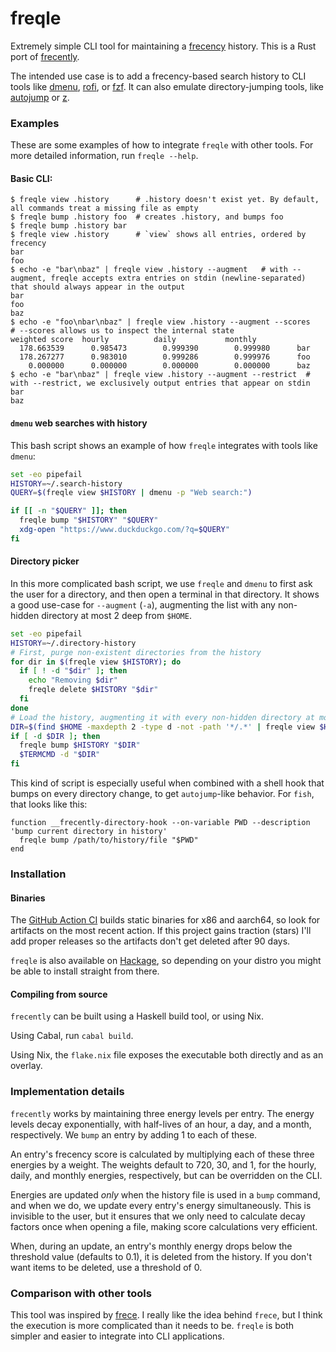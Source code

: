 # freqle

Extremely simple CLI tool for maintaining a [frecency](https://en.wikipedia.org/wiki/Frecency) history.
This is a Rust port of [frecently](https://github.com/jonascarpay/frecently).

The intended use case is to add a frecency-based search history to CLI tools like [dmenu](https://tools.suckless.org/dmenu/), [rofi](https://github.com/davatorium/rofi), or [fzf](https://github.com/junegunn/fzf).
It can also emulate directory-jumping tools, like [autojump](https://github.com/wting/autojump) or [z](https://github.com/rupa/z).


### Examples

These are some examples of how to integrate `freqle` with other tools.
For more detailed information, run `freqle --help`.

#### Basic CLI:

```console
$ freqle view .history      # .history doesn't exist yet. By default, all commands treat a missing file as empty
$ freqle bump .history foo  # creates .history, and bumps foo
$ freqle bump .history bar
$ freqle view .history      # `view` shows all entries, ordered by frecency
bar
foo
$ echo -e "bar\nbaz" | freqle view .history --augment   # with --augment, freqle accepts extra entries on stdin (newline-separated) that should always appear in the output
bar
foo
baz
$ echo -e "foo\nbar\nbaz" | freqle view .history --augment --scores   # --scores allows us to inspect the internal state
weighted score  hourly          daily           monthly
  178.663539      0.985473        0.999390        0.999980      bar
  178.267277      0.983010        0.999286        0.999976      foo
    0.000000      0.000000        0.000000        0.000000      baz
$ echo -e "bar\nbaz" | freqle view .history --augment --restrict  # with --restrict, we exclusively output entries that appear on stdin
bar
baz
```

#### `dmenu` web searches with history

This bash script shows an example of how `freqle` integrates with tools like `dmenu`:

```bash
set -eo pipefail
HISTORY=~/.search-history
QUERY=$(freqle view $HISTORY | dmenu -p "Web search:")

if [[ -n "$QUERY" ]]; then
  freqle bump "$HISTORY" "$QUERY"
  xdg-open "https://www.duckduckgo.com/?q=$QUERY"
fi
```

#### Directory picker

In this more complicated bash script, we use `freqle` and `dmenu` to first ask the user for a directory, and then open a terminal in that directory.
It shows a good use-case for `--augment` (`-a`), augmenting the list with any non-hidden directory at most 2 deep from `$HOME`.

```bash
set -eo pipefail
HISTORY=~/.directory-history
# First, purge non-existent directories from the history
for dir in $(freqle view $HISTORY); do
  if [ ! -d "$dir" ]; then
    echo "Removing $dir"
    freqle delete $HISTORY "$dir"
  fi
done
# Load the history, augmenting it with every non-hidden directory at most 2 deep from $HOME.
DIR=$(find $HOME -maxdepth 2 -type d -not -path '*/.*' | freqle view $HISTORY -a | dmenu -i)
if [ -d $DIR ]; then
  freqle bump $HISTORY "$DIR"
  $TERMCMD -d "$DIR"
fi
```

This kind of script is especially useful when combined with a shell hook that bumps on every directory change, to get `autojump`-like behavior.
For `fish`, that looks like this:

```fish
function __frecently-directory-hook --on-variable PWD --description 'bump current directory in history'
  freqle bump /path/to/history/file "$PWD"
end
```

### Installation

#### Binaries

The [GitHub Action CI](https://github.com/jonascarpay/freqle/actions) builds static binaries for x86 and aarch64, so look for artifacts on the most recent action.
If this project gains traction (stars) I'll add proper releases so the artifacts don't get deleted after 90 days.

`freqle` is also available on [Hackage](http://hackage.haskell.org/package/frecently), so depending on your distro you might be able to install straight from there.

#### Compiling from source

`frecently` can be built using a Haskell build tool, or using Nix.

Using Cabal, run `cabal build`.

Using Nix, the `flake.nix` file exposes the executable both directly and as an overlay.

### Implementation details

`frecently` works by maintaining three energy levels per entry.
The energy levels decay exponentially, with half-lives of an hour, a day, and a month, respectively.
We `bump` an entry by adding 1 to each of these.

An entry's frecency score is calculated by multiplying each of these three energies by a weight.
The weights default to 720, 30, and 1, for the hourly, daily, and monthly energies, respectively, but can be overridden on the CLI.

Energies are updated _only_ when the history file is used in a `bump` command, and when we do, we update every entry's energy simultaneously.
This is invisible to the user, but it ensures that we only need to calculate decay factors once when opening a file, making score calculations very efficient.

When, during an update, an entry's monthly energy drops below the threshold value (defaults to 0.1), it is deleted from the history.
If you don't want items to be deleted, use a threshold of 0.

### Comparison with other tools

This tool was inspired by [frece](https://github.com/YodaEmbedding/frece).
I really like the idea behind `frece`, but I think the execution is more complicated than it needs to be.
`freqle` is both simpler and easier to integrate into CLI applications.
